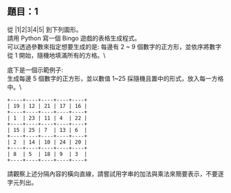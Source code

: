 ## 題目：1
從 |1|2|3|4|5| 到下列圖形。\
請用 Python 寫一個 Bingo 遊戲的表格生成程式。\
可以透過參數來指定想要生成的是: 每邊有 2 ~ 9 個數字的正方形，並依序將數字從 1 開始，隨機地填滿所有的方格。\

底下是一個示範例子:\
生成每邊 5 個數字的正方形，並以數值 1~25 採隨機且置中的形式，放入每一方格中。\
```
+----+----+----+----+----+
| 19 | 12 | 21 | 17 | 16 |
+----+----+----+----+----+
| 1  | 23 | 11 | 4  | 22 |
+----+----+----+----+----+
| 15 | 25 | 7  | 13 | 6  |
+----+----+----+----+----+
| 2  | 14 | 10 | 24 | 20 |
+----+----+----+----+----+
| 8  | 5  | 18 | 9  | 3  |
+----+----+----+----+----+
```
請觀察上述分隔內容的橫向直線，請嘗試用字串的加法與乘法來簡要表示，不要逐字元列出。 
